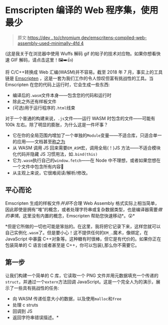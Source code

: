 # Emscripten 编译的 Web 程序集，使用最少

> 原文:[https://dev . to/chromium dev/emscritens-compiled-web-assembly-used-minimally-4fd 4](https://dev.to/chromiumdev/emscriptens-compiled-web-assembly-used-minimally-4fd4)

(这是我关于在浏览器中使用 Wuffs 解码 gif 的帖子的技术对应物。如果你想看快速 GIF 解码，请点击这里！🖼️➡️👍)

将 C/C++转换成 Web 汇编(WASM)并不容易。截至 2018 年 7 月，事实上的工具链是 [Emscripten](https://github.com/kripken/emscripten) ，这是一套为我们工作的令人惊叹但富有挑战性的工具。当 Emscripten 在您的代码上运行时，它会生成一些东西:

*   编译后的`.wasm`文件本身——包含您的代码和运行时
*   除此之外还有样板文件
*   (可选)用于运行程序的`.html`线束

对于一个普通的构建来说，`.js`文件——运行 WASM 时包含的文件——可能有 100k 左右。除了明显的膨胀，为什么这是一件坏事？

*   它在你的全局范围内增加了一个单独的`Module`变量——不适合库，只适合单一的应用——文档甚至[称之为](https://kripken.github.io/emscripten-site/docs/getting_started/FAQ.html#can-i-use-multiple-emscripten-compiled-programs-on-one-web-page)
*   从 WASM 调用 JS 回来需要`EM_ASM`宏，调用全局(！)JS 方法——不适合模块化代码并隐藏 JS 习惯用法，如`.bind(this)`
*   它为`.wasm`执行自己的`window.fetch`——在 Node 中不理想，或者如果您想在一个文件中包含所有内容🙅
*   从主观上来说，它很难阅读/解析/修改。

## 平心而论

Emscripten 生成的样板文件*并非*不合理 Web Assembly 格式实际上相当简单，因此即使是拥有“堆”的概念，或者处理字符串或复杂数据类型，也是编译器需要*做的事情*。这里没有内置的概念，Emscripten 帮助您快速移动*。😲*

 *但是它所做的一切也可能是笨拙的。在这里，我将把它记录下来，这样您就可以自己实例化`.wasm`了。但是要小心！这不提供任何的`EM_`..魔术，像绑定，在 JavaScript 中暴露 C++对象等。这种糖有时很棒，但它是有代价的。如果你正在包装简单的 C 语言(或者甚至是 C++，你可以包装),那么你不需要它。

## 第一步

让我们构建一个简单的 C 库，它读取一个 PNG 文件并用元数据填充一个传递的`struct`，并通过一个`extern`方法回调 JavaScript。这是一个完全人为的演示，展示了一些具有挑战性的任务:

*   向 WASM 传递任意大小的数据，以及使用`malloc`和`free`
*   处理 c struts
*   回调到 JS
*   返回字符串错误描述。*